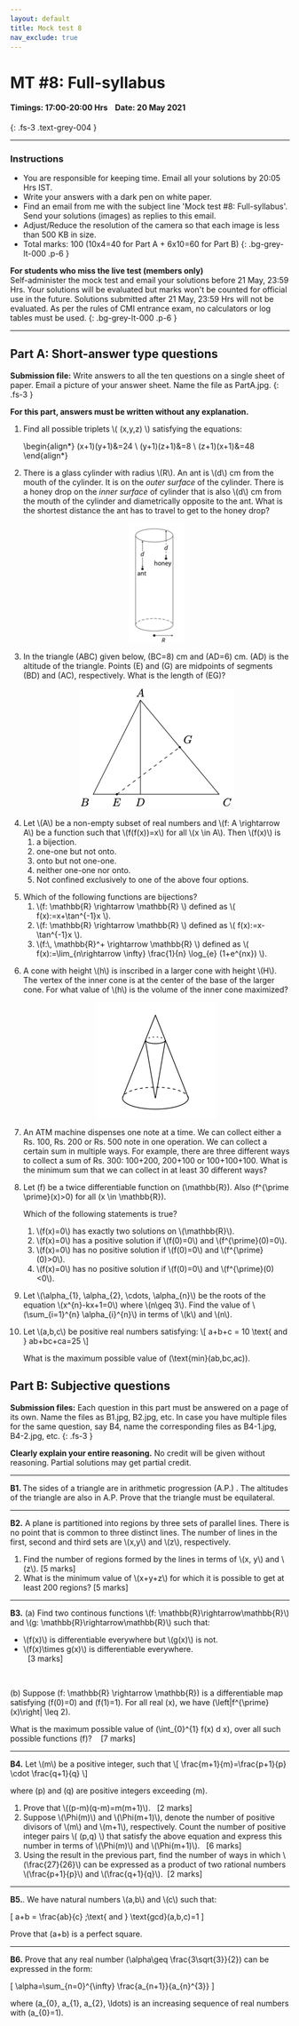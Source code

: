 ```yaml
---
layout: default
title: Mock test 8
nav_exclude: true
---
```



#  MT #8: Full-syllabus
#### Timings: 17:00-20:00 Hrs &nbsp;&nbsp;  Date: 20 May 2021
{: .fs-3 .text-grey-004 }

---

### Instructions

- You are responsible for keeping time. Email all your solutions by 20:05 Hrs IST.
- Write your answers with a dark pen on white paper.
- Find an email from me with the subject line 'Mock test #8: Full-syllabus'. Send your solutions (images) as replies to this email.
- Adjust/Reduce the resolution of the camera so that each image is less than 500 KB in size.
- Total marks: 100 (10x4=40 for Part A + 6x10=60 for Part B)
{: .bg-grey-lt-000 .p-6 }


**For students who miss the live test (members only)**<br>
Self-administer the mock test and email your solutions before 21 May, 23:59 Hrs. Your solutions will be evaluated
but marks won't be counted for official use in the future. Solutions submitted after 21 May, 23:59 Hrs will not be evaluated.
As per the rules of CMI entrance exam, no calculators or log tables must be used.
{: .bg-grey-lt-000 .p-6 }


---

## Part A: Short-answer type questions

**Submission file:** Write answers to all the ten questions on a single sheet of paper. Email a picture of your answer sheet. Name the file as PartA.jpg.
{: .fs-3 }

**For this part, answers must be written without any explanation.**


<ol>

<li>
<p>
Find all possible triplets \( (x,y,z) \) satisfying the equations:

\begin{align*}
(x+1)(y+1)&=24 \\
(y+1)(z+1)&=8 \\
(z+1)(x+1)&=48
\end{align*}
</p>
</li>



<li>
<p>
There is a glass cylinder with radius \(R\). An ant is \(d\) cm from the mouth of the cylinder. It is
on the <i>outer surface</i> of the cylinder. There is a honey drop on the <i>inner surface</i> of cylinder
that is also \(d\) cm from the mouth of the cylinder and diametrically opposite to the ant. What is the shortest distance the ant has to travel
to get to the honey drop?
</p>

<p style="text-align:center">
<img src="/assets/images/mt8_ant_honey.png"/>
</p>



</li>







<li>
<p>

In the triangle \(ABC\) given below, \(BC=8\) cm and \(AD=6\) cm. \(AD\) is the altitude of the triangle. Points
\(E\) and \(G\) are midpoints of segments \(BD\) and \(AC\), respectively. What is the length of \(EG\)?


<p style="text-align:center">
<img src="/assets/images/mt8_triangle.png"/>
</p>

</p>
</li>


<!--
RMO 2.19 Geometry
-->


<p>
<li>
Let \(A\) be a non-empty subset of real numbers and \(f: A \rightarrow A\) be a function such that \(f(f(x))=x\) for all
\(x \in A\).  Then \(f(x)\) is<br>

<ol>
<li>a bijection.</li>
<li>one-one but not onto.</li>
<li>onto but not one-one.</li>
<li>neither one-one nor onto.</li>
<li>Not confined exclusively to one of the above four options.</li>
</ol>

</li>
</p>


<!--
<li>Two numbers \(x\) and \(y\) are picked randomly from the interval \( (0,1) \). What is the
probability that 3 is the closest number to \(y/x\)?</li>

\int_{2.5}^{3.5} 1/2z^2 dz = 2/35. Or use the square and triangle method.

-->



<li> Which of the following functions are bijections?

<ol>
<li> \(f: \mathbb{R} \rightarrow \mathbb{R} \)  defined as \( f(x):=x+\tan^{-1}x \).</li>
<li> \(f: \mathbb{R} \rightarrow \mathbb{R} \)  defined as \( f(x):=x-\tan^{-1}x \).</li>
<li> \(f:\,  \mathbb{R}^+ \rightarrow \mathbb{R} \)  defined as \( f(x):=\lim_{n\rightarrow \infty} \frac{1}{n} \log_{e} (1+e^{nx}) \).</li>
</ol>



</li>



<li>
<p>
A cone with height \(h\) is inscribed in a larger cone with height \(H\).
The vertex of the inner cone is at the center of the base of the larger cone.
For what value of \(h\) is the volume of the inner cone maximized?
</p>


<p style="text-align:center">
<img src="/assets/images/mt8_cone.png"/>
</p>

</li>


<li>
<p>An ATM machine dispenses one note at a time. We can collect either a Rs. 100, Rs. 200 or Rs. 500 note in one operation.
We can collect a certain sum in multiple ways. For example, there are three different ways to collect
a sum of Rs. 300: 100+200, 200+100 or 100+100+100. What is the minimum sum that we can collect in at least 30 different ways?
</p>
</li>

<!--
smt2018 discrete
-->


<p>
<li>

Let \(f\) be a twice differentiable function on \(\mathbb{R}\).
Also \(f^{\prime \prime}(x)>0\) for all \(x \in \mathbb{R}\).

Which of the following statements is true?

<ol>
<li> \(f(x)=0\) has exactly two solutions on \(\mathbb{R}\).</li>
<li> \(f(x)=0\) has a positive solution if   \(f(0)=0\) and \(f^{\prime}(0)=0\).</li>
<li> \(f(x)=0\) has no positive solution if  \(f(0)=0\) and \(f^{\prime}(0)>0\).</li>
<li> \(f(x)=0\) has no positive solution if  \(f(0)=0\) and \(f^{\prime}(0)<0\).</li>

</ol>



<!--
Answer: $\mathbf{C}$ $f^{\prime \prime}(x)>0 \Rightarrow f^{\prime}(x)$ is increasing. Also $f^{\prime}(0)>0 \Rightarrow f^{\prime}(x)>0$ if $x>0 . \Rightarrow f(x)=0$ has
no positive solution.
-->


</li>
</p>


<p>
<li>
Let \(\alpha_{1}, \alpha_{2}, \cdots, \alpha_{n}\) be the roots of the equation \(x^{n}-kx+1=0\) where \(n\geq 3\).
Find the value of \(\sum_{i=1}^{n} \alpha_{i}^{n}\) in terms of \(k\) and \(n\).
</li>
</p>

<!--
Madhava 2011 Part 2. \sum \alpha_i = 0. So the required sum is n.
-->


<p>
<li>
Let \(a,b,c\) be positive real numbers satisfying:
\[ a+b+c = 10 \text{ and } ab+bc+ca=25 \]

What is the maximum possible value of \(\text{min}(ab,bc,ac)\).

</li>
</p>



</ol>






## Part B: Subjective questions

**Submission files:** Each question in this part must be answered on a page of its own. Name the files as B1.jpg, B2.jpg, etc. In case you have multiple files
for the same question, say B4, name the corresponding files as B4-1.jpg, B4-2.jpg, etc.
{: .fs-3 }


**Clearly explain your entire reasoning.** No credit will be given without reasoning. Partial solutions may get partial credit.

---

<p>
<b>B1. </b> The sides of a triangle are in arithmetic progression (A.P.) . The altitudes
of the triangle are also in A.P. Prove that the triangle must be equilateral.
</p>

<!--
Iberoamerican pdf 3rd  1988, A1
-->

---

<p>
<b>B2.</b> A plane is partitioned into regions by three sets of parallel lines. There is no point that is
common to three distinct lines. The number of lines in the first, second and third sets are \(x,y\) and \(z\), respectively.

<ol>
<li>Find the number of regions formed by the lines in terms of \(x, y\) and \(z\). [5 marks]</li>
<li>What is the minimum value of \(x+y+z\) for which it is possible to get at least 200 regions? [5 marks]</li>
</ol>

</p>


<!--
University of Toronto. pg. 173.
-->


---

<p>
<b>B3.</b> (a) Find two continous functions \(f: \mathbb{R}\rightarrow\mathbb{R}\) and \(g: \mathbb{R}\rightarrow\mathbb{R}\) such that:

<ul>
<li>\(f(x)\) is differentiable everywhere but \(g(x)\) is not.</li>
<li>\(f(x)\times g(x)\) is differentiable everywhere.</li> &nbsp;&nbsp;[3 marks]
</ul>

<br>
<!--
\(f(x) = x^2\) and \(g(x)=|x|\).
-->

(b) Suppose \(f: \mathbb{R} \rightarrow \mathbb{R}\)
is a differentiable map satisfying \(f(0)=0\) and \(f(1)=1\).
For all real \(x\),  we have \(\left|f^{\prime}(x)\right| \leq 2\). <br>

What is the maximum possible value of \(\int_{0}^{1} f(x) d x\),
over all such possible functions \(f\)? &nbsp;&nbsp; [7 marks]

</p>


---


<p>
<b>B4.</b> Let \(m\) be a positive integer, such that
\[ \frac{m+1}{m}=\frac{p+1}{p} \cdot \frac{q+1}{q} \]

where \(p\) and \(q\) are positive integers exceeding \(m\).

<ol>
<li> Prove that \((p-m)(q-m)=m(m+1)\). &nbsp; [2 marks] </li>
<li> Suppose \(\Phi(m)\) and \(\Phi(m+1)\), denote the number of
positive divisors of \(m\) and \(m+1\), respectively. Count the number of
positive integer pairs \( (p,q) \) that satisfy the above equation and
express this number in terms of \(\Phi(m)\) and \(\Phi(m+1)\). &nbsp; [6 marks]</li>
<li>Using the result in the previous part, find the number of ways in
which \(\frac{27}{26}\) can be expressed as a product of two rational numbers \(\frac{p+1}{p}\) and \(\frac{q+1}{q}\). &nbsp;[2 marks]</li>
</ol>


</p>

---

<p>
<b>B5.</b>. We have natural numbers \(a,b\) and \(c\) such that:

\[ a+b = \frac{ab}{c} \;\text{ and } \text{gcd}(a,b,c)=1 \]


Prove that \(a+b\) is a perfect square.


<!--
https://www.cut-the-knot.org/arithmetic/ShortEquationInReciprocals.shtml#solution
-->


</p>

---

<p>

<b>B6.</b> Prove that any real number \(\alpha\geq \frac{3\sqrt{3}}{2}\) can be expressed in the form:

\[ \alpha=\sum_{n=0}^{\infty} \frac{a_{n+1}}{a_{n}^{3}} \]

where \(a_{0}, a_{1}, a_{2}, \ldots\) is an increasing sequence of
real numbers with \(a_{0}=1\).

</p>

<!--
https://www.simonmarais.org/2020.html
-->








